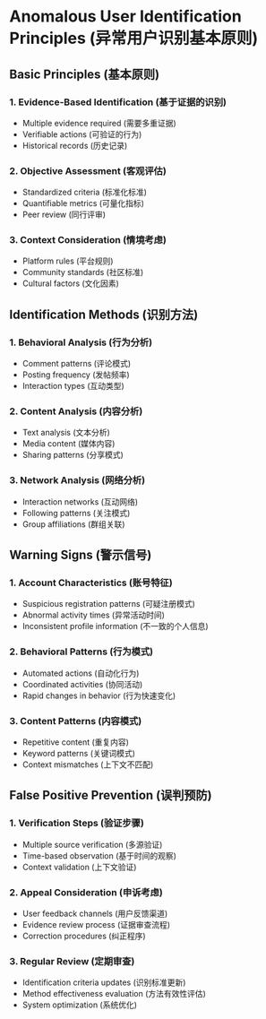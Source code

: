 # Anomalous User Identification Principles (异常用户识别基本原则)

## Basic Principles (基本原则)

### 1. Evidence-Based Identification (基于证据的识别)
- Multiple evidence required (需要多重证据)
- Verifiable actions (可验证的行为)
- Historical records (历史记录)

### 2. Objective Assessment (客观评估)
- Standardized criteria (标准化标准)
- Quantifiable metrics (可量化指标)
- Peer review (同行评审)

### 3. Context Consideration (情境考虑)
- Platform rules (平台规则)
- Community standards (社区标准)
- Cultural factors (文化因素)

## Identification Methods (识别方法)

### 1. Behavioral Analysis (行为分析)
- Comment patterns (评论模式)
- Posting frequency (发帖频率)
- Interaction types (互动类型)

### 2. Content Analysis (内容分析)
- Text analysis (文本分析)
- Media content (媒体内容)
- Sharing patterns (分享模式)

### 3. Network Analysis (网络分析)
- Interaction networks (互动网络)
- Following patterns (关注模式)
- Group affiliations (群组关联)

## Warning Signs (警示信号)

### 1. Account Characteristics (账号特征)
- Suspicious registration patterns (可疑注册模式)
- Abnormal activity times (异常活动时间)
- Inconsistent profile information (不一致的个人信息)

### 2. Behavioral Patterns (行为模式)
- Automated actions (自动化行为)
- Coordinated activities (协同活动)
- Rapid changes in behavior (行为快速变化)

### 3. Content Patterns (内容模式)
- Repetitive content (重复内容)
- Keyword patterns (关键词模式)
- Context mismatches (上下文不匹配)

## False Positive Prevention (误判预防)

### 1. Verification Steps (验证步骤)
- Multiple source verification (多源验证)
- Time-based observation (基于时间的观察)
- Context validation (上下文验证)

### 2. Appeal Consideration (申诉考虑)
- User feedback channels (用户反馈渠道)
- Evidence review process (证据审查流程)
- Correction procedures (纠正程序)

### 3. Regular Review (定期审查)
- Identification criteria updates (识别标准更新)
- Method effectiveness evaluation (方法有效性评估)
- System optimization (系统优化) 
